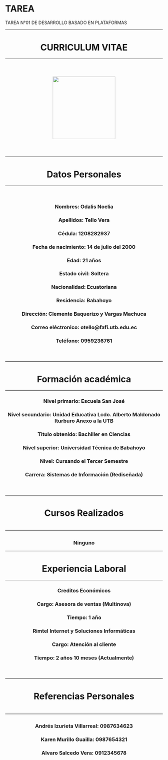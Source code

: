 # TAREA
TAREA N°01 DE DESARROLLO BASADO EN PLATAFORMAS
<!DOCTYPE html>
<html lang="es">
    <head>
        <!-- tarea n°1 -->
        <title>DESARROLLO BASADO EN PLATAFORMAS</title>
        <meta charset="utf-8"/>
        <meta name="description" content="curriculum vitae de odalis tello vera"/>
        <meta name="keywords" content="diseño, html, html5, internet"/>
    </head>
    <body>
        <header>
            <hr/>
            <h1>CURRICULUM VITAE</h1>
            <hr/>
        </header>
        <header>
            <figure>
                <img src="/users/ilp/desktop/pad/odalis14.jpg" height="200px" width="200px">
            </figure>
        </header>
        <header>
            <hr/>
            <h1>Datos Personales</h1>
            <hr/>
        </header>
        <header>
            <h3>Nombres: Odalis Noelia</h3>
            <h3>Apellidos: Tello Vera</h3>
            <h3>Cédula: 1208282937</h3>
            <h3>Fecha de nacimiento: 14 de julio del 2000 </h3>
            <h3>Edad: 21 años</h3>
            <h3>Estado civil: Soltera</h3>
            <h3>Nacionalidad: Ecuatoriana</h3>
            <h3>Residencia: Babahoyo</h3>
            <h3>Dirección: Clemente Baquerizo y Vargas Machuca</h3>
            <h3>Correo eléctronico: otello@fafi.utb.edu.ec</h3>
            <h3>Teléfono: 0959236761</h3>
        </header>
        <header>
            <hr/>
            <h1>Formación académica</h1>
            <hr/>
            <h3>Nivel primario: Escuela San José</h3>
            <h3>Nivel secundario: Unidad Educativa Lcdo. Alberto Maldonado Iturburo Anexo a la UTB</h3>
            <h3>Titulo obtenido: Bachiller en Ciencias</h3>
            <h3>Nivel superior: Universidad Técnica de Babahoyo</h3>
            <h3>Nivel: Cursando el Tercer Semestre</h3>
            <h3>Carrera: Sistemas de Información (Rediseñada)</h3>
        </header>
        <header>
            <hr/>
            <h1>Cursos Realizados<h1>
            <hr/>
            <h3>Ninguno</h3>
            <hr/>
            <h1>Experiencia Laboral</h1>
            <hr/>
            <h3>Creditos Económicos</h3>
            <h3>Cargo: Asesora de ventas (Multinova)</h3>
            <h3>Tiempo: 1 año</h3>
            <h3>Rimtel Internet y Soluciones Informáticas</h3>
            <h3>Cargo: Atención al cliente</h3>
            <h3>Tiempo: 2 años 10 meses (Actualmente)</h3>
        </header>
        <header>
            <hr/>
            <h1>Referencias Personales<h1>
            <hr/>
            <h3>Andrés Izurieta Villarreal: 
             0987634623</h3>
             <h3>Karen Murillo Guailla: 
             0987654321</h3>
             <h3>Alvaro Salcedo Vera: 
                0912345678</h3>
 </header>
</html>
